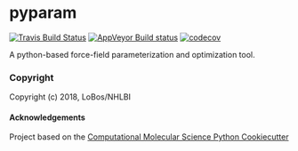 pyparam
==============================
[//]: # (Badges)
[![Travis Build Status](https://travis-ci.org/REPLACE_WITH_OWNER_ACCOUNT/pyparam.png)](https://travis-ci.org/REPLACE_WITH_OWNER_ACCOUNT/pyparam)
[![AppVeyor Build status](https://ci.appveyor.com/api/projects/status/REPLACE_WITH_APPVEYOR_LINK/branch/master?svg=true)](https://ci.appveyor.com/project/REPLACE_WITH_OWNER_ACCOUNT/pyparam/branch/master)
[![codecov](https://codecov.io/gh/REPLACE_WITH_OWNER_ACCOUNT/pyparam/branch/master/graph/badge.svg)](https://codecov.io/gh/REPLACE_WITH_OWNER_ACCOUNT/pyparam/branch/master)

A python-based force-field parameterization and optimization tool.

### Copyright

Copyright (c) 2018, LoBos/NHLBI


#### Acknowledgements
 
Project based on the 
[Computational Molecular Science Python Cookiecutter](https://github.com/molssi/cookiecutter-cms)
